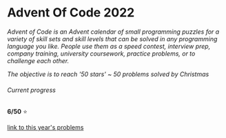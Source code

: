 # Advent Of Code 2022
*Advent of Code is an Advent calendar of small programming puzzles for a variety of skill sets and skill levels that can be solved in any programming language you like. People use them as a speed contest, interview prep, company training, university coursework, practice problems, or to challenge each other.*

*The objective is to reach '50 stars' ~ 50 problems solved by Christmas*

###### Current progress
__6/50__ :star:

[link to this year's problems](https://adventofcode.com)

